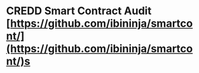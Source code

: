 # CREDD Smart Contract Audit [https://github.com/ibininja/smartcont/](https://github.com/ibininja/smartcont/)s
